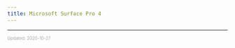 ```yaml
---
title: Microsoft Surface Pro 4
---
```


---

<sup><sub><font color="#a6a6a6">Updated: 2020-10-27</font></sub></sup>
